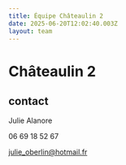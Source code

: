 ```yaml
---
title: Équipe Châteaulin 2
date: 2025-06-20T12:02:40.003Z
layout: team
---
```


# Châteaulin 2



## contact 

Julie Alanore

06 69 18 52 67

julie_oberlin@hotmail.fr

